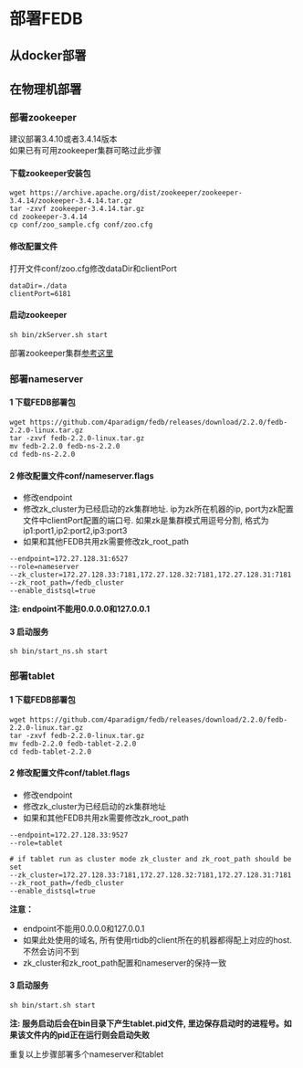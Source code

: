 # 部署FEDB
## 从docker部署

## 在物理机部署
### 部署zookeeper
建议部署3.4.10或者3.4.14版本  
如果已有可用zookeeper集群可略过此步骤  
#### 下载zookeeper安装包
```
wget https://archive.apache.org/dist/zookeeper/zookeeper-3.4.14/zookeeper-3.4.14.tar.gz
tar -zxvf zookeeper-3.4.14.tar.gz
cd zookeeper-3.4.14
cp conf/zoo_sample.cfg conf/zoo.cfg
``` 
#### 修改配置文件
打开文件conf/zoo.cfg修改dataDir和clientPort
```
dataDir=./data
clientPort=6181
```
#### 启动zookeeper
```
sh bin/zkServer.sh start
```
部署zookeeper集群[参考这里](https://zookeeper.apache.org/doc/r3.4.14/zookeeperStarted.html)
### 部署nameserver
#### 1 下载FEDB部署包
````
wget https://github.com/4paradigm/fedb/releases/download/2.2.0/fedb-2.2.0-linux.tar.gz
tar -zxvf fedb-2.2.0-linux.tar.gz
mv fedb-2.2.0 fedb-ns-2.2.0
cd fedb-ns-2.2.0
````
#### 2 修改配置文件conf/nameserver.flags
* 修改endpoint
* 修改zk_cluster为已经启动的zk集群地址. ip为zk所在机器的ip, port为zk配置文件中clientPort配置的端口号. 如果zk是集群模式用逗号分割, 格式为ip1:port1,ip2:port2,ip3:port3
* 如果和其他FEDB共用zk需要修改zk_root_path
```
--endpoint=172.27.128.31:6527
--role=nameserver
--zk_cluster=172.27.128.33:7181,172.27.128.32:7181,172.27.128.31:7181
--zk_root_path=/fedb_cluster
--enable_distsql=true
```
**注: endpoint不能用0.0.0.0和127.0.0.1**
#### 3 启动服务
```
sh bin/start_ns.sh start
```
### 部署tablet
#### 1 下载FEDB部署包
```
wget https://github.com/4paradigm/fedb/releases/download/2.2.0/fedb-2.2.0-linux.tar.gz
tar -zxvf fedb-2.2.0-linux.tar.gz
mv fedb-2.2.0 fedb-tablet-2.2.0
cd fedb-tablet-2.2.0
```
#### 2 修改配置文件conf/tablet.flags
* 修改endpoint
* 修改zk_cluster为已经启动的zk集群地址
* 如果和其他FEDB共用zk需要修改zk_root_path
```
--endpoint=172.27.128.33:9527
--role=tablet

# if tablet run as cluster mode zk_cluster and zk_root_path should be set
--zk_cluster=172.27.128.33:7181,172.27.128.32:7181,172.27.128.31:7181
--zk_root_path=/fedb_cluster
--enable_distsql=true
```
**注意：**
* endpoint不能用0.0.0.0和127.0.0.1 
* 如果此处使用的域名, 所有使用rtidb的client所在的机器都得配上对应的host. 不然会访问不到
* zk_cluster和zk_root_path配置和nameserver的保持一致
#### 3 启动服务
```
sh bin/start.sh start
```
**注: 服务启动后会在bin目录下产生tablet.pid文件, 里边保存启动时的进程号。如果该文件内的pid正在运行则会启动失败**

重复以上步骤部署多个nameserver和tablet